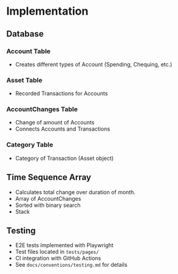# Implementation
## Database
### Account Table
  - Creates different types of Account (Spending, Chequing, etc.)

### Asset Table
  - Recorded Transactions for Accounts

### AccountChanges Table
  - Change of amount of Accounts
  - Connects Accounts and Transactions

### Category Table
  - Category of Transaction (Asset object)

## Time Sequence Array 
  - Calculates total change over duration of month.
  - Array of AccountChanges
  - Sorted with binary search
  - Stack

## Testing
- E2E tests implemented with Playwright
- Test files located in `tests/pages/`
- CI integration with GitHub Actions
- See `docs/conventions/testing.md` for details